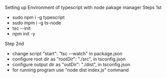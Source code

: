 Setting up Environment of typescript with node pakage manager
Steps 1st 
-  sudo npm i -g typescript
-  sudo mpm i -g ts-node
-  tsc --init 
-  npm init -y

Step 2nd 

- change script "start": "tsc --watch" in package.json
- configure root dir as "rootDir": "./src", in tsconfig.json
- configure output dir as "outDir": "./dist", in tsconfig.json
- for running program use "node dist index.js" command


